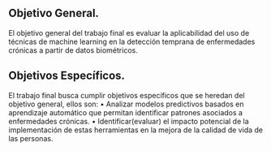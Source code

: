 ## Objetivo General.
El objetivo general del trabajo final es evaluar la aplicabilidad del uso de técnicas de
machine learning en la detección temprana de enfermedades crónicas a partir de datos
biométricos.

## Objetivos Específicos.
El trabajo final busca cumplir objetivos específicos que se heredan del objetivo general,
ellos son:
• Analizar modelos predictivos basados en aprendizaje automático que permitan
identificar patrones asociados a enfermedades crónicas.
• Identificar(evaluar) el impacto potencial de la implementación de estas herramientas
en la mejora de la calidad de vida de las personas.